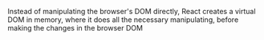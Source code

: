 Instead of manipulating the browser's DOM directly, React creates a virtual DOM in memory, where it does all the necessary manipulating, before making the changes in the browser DOM